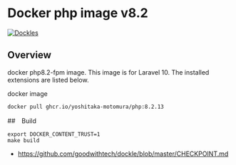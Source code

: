 # Docker php image v8.2

[![Dockles](https://github.com/yoshitaka-motomura/docker-php-image/actions/workflows/dockle.yml/badge.svg?branch=main)](https://github.com/yoshitaka-motomura/docker-php-image/actions/workflows/dockle.yml)
## Overview

docker php8.2-fpm image.
This image is for Laravel 10. The installed extensions are listed below.

docker image
```
docker pull ghcr.io/yoshitaka-motomura/php:8.2.13
```

##　Build

```
export DOCKER_CONTENT_TRUST=1
make build
```

- https://github.com/goodwithtech/dockle/blob/master/CHECKPOINT.md
